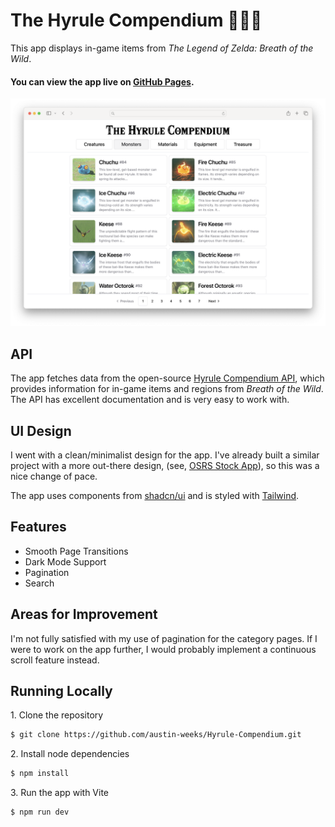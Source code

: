 # The Hyrule Compendium 🧝🏻‍♂️

This app displays in-game items from *The Legend of Zelda: Breath of the Wild*.

#### You can view the app live on [GitHub Pages](https://austin-weeks.github.io/Hyrule-Compendium).

<picture>
  <img src="preview.png" />
</picture>

## API
The app fetches data from the open-source [Hyrule Compendium API](https://gadhagod.github.io/Hyrule-Compendium-API), which provides information for in-game items and regions from *Breath of the Wild*. The API has excellent documentation and is very easy to work with.

## UI Design
I went with a clean/minimalist design for the app. I've already built a similar project with a more out-there design, (see, [OSRS Stock App](https://austin-weeks.github.io/osrs-ge-app)), so this was a nice change of pace.

The app uses components from [shadcn/ui](https://ui.shadcn.com) and is styled with [Tailwind](https://tailwindcss.com).

## Features
- Smooth Page Transitions
- Dark Mode Support
- Pagination
- Search

## Areas for Improvement

I'm not fully satisfied with my use of pagination for the category pages. If I were to work on the app further, I would probably implement a continuous scroll feature instead.

## Running Locally
<span>1.</span> Clone the repository
```bash
$ git clone https://github.com/austin-weeks/Hyrule-Compendium.git
```
<span>2.</span> Install node dependencies
```bash
$ npm install
```
<span>3.</span> Run the app with Vite
```bash
$ npm run dev
```
